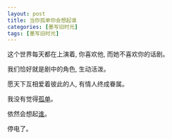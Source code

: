```yaml
---
layout: post
title: 当你孤单你会想起谁
categories: [墨写旧时光]
tags: [墨写旧时光]
---
```


这个世界每天都在上演着, 你喜欢他, 而她不喜欢你的话剧。    

我们恰好就是剧中的角色, 生动活泼。

愿天下互相爱着彼此的人, 有情人终成眷属。

我没有觉得[孤单](https://music.163.com/song?id=358335&&userid=2539497)。

依然会想起[谁](https://music.163.com/song?id=566436427&userid=2539497)。

停电了。

